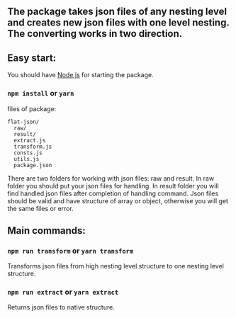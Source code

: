 ## The package takes json files of any nesting level and creates new json files with one level nesting. The converting works in two direction.

## Easy start:

You should have [Node.js](https://nodejs.org/) for starting the package.

### `npm install` or `yarn`

files of package:

```
flat-json/
  raw/
  result/
  extract.js
  transform.js
  consts.js
  utils.js
  package.json
```

There are two folders for working with json files: raw and result. In raw folder you should put your json files for handling. In result folder you will find handled json files after completion of handling command. Json files should be valid and have structure of array or object, otherwise you will get the same files or error.

## Main commands:

### `npm run transform` or `yarn transform`
Transforms json files from high nesting level structure to one nesting level structure.

### `npm run extract` or `yarn extract`
Returns json files to native structure.
